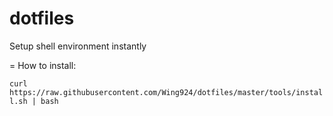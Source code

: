 # dotfiles
Setup shell environment instantly

= How to install:

```curl https://raw.githubusercontent.com/Wing924/dotfiles/master/tools/install.sh | bash```
